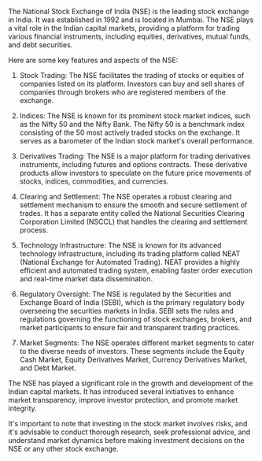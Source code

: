 The National Stock Exchange of India (NSE) is the leading stock exchange in India. It was established in 1992 and is located in Mumbai. The NSE plays a vital role in the Indian capital markets, providing a platform for trading various financial instruments, including equities, derivatives, mutual funds, and debt securities.

Here are some key features and aspects of the NSE:

1. Stock Trading: The NSE facilitates the trading of stocks or equities of companies listed on its platform. Investors can buy and sell shares of companies through brokers who are registered members of the exchange.

2. Indices: The NSE is known for its prominent stock market indices, such as the Nifty 50 and the Nifty Bank. The Nifty 50 is a benchmark index consisting of the 50 most actively traded stocks on the exchange. It serves as a barometer of the Indian stock market's overall performance.

3. Derivatives Trading: The NSE is a major platform for trading derivatives instruments, including futures and options contracts. These derivative products allow investors to speculate on the future price movements of stocks, indices, commodities, and currencies.

4. Clearing and Settlement: The NSE operates a robust clearing and settlement mechanism to ensure the smooth and secure settlement of trades. It has a separate entity called the National Securities Clearing Corporation Limited (NSCCL) that handles the clearing and settlement process.

5. Technology Infrastructure: The NSE is known for its advanced technology infrastructure, including its trading platform called NEAT (National Exchange for Automated Trading). NEAT provides a highly efficient and automated trading system, enabling faster order execution and real-time market data dissemination.

6. Regulatory Oversight: The NSE is regulated by the Securities and Exchange Board of India (SEBI), which is the primary regulatory body overseeing the securities markets in India. SEBI sets the rules and regulations governing the functioning of stock exchanges, brokers, and market participants to ensure fair and transparent trading practices.

7. Market Segments: The NSE operates different market segments to cater to the diverse needs of investors. These segments include the Equity Cash Market, Equity Derivatives Market, Currency Derivatives Market, and Debt Market.

The NSE has played a significant role in the growth and development of the Indian capital markets. It has introduced several initiatives to enhance market transparency, improve investor protection, and promote market integrity.

It's important to note that investing in the stock market involves risks, and it's advisable to conduct thorough research, seek professional advice, and understand market dynamics before making investment decisions on the NSE or any other stock exchange.